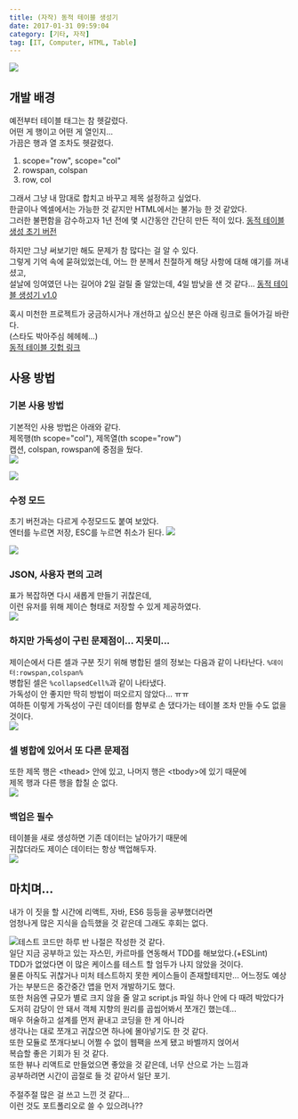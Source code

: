 ```yaml
---
title: (자작) 동적 테이블 생성기
date: 2017-01-31 09:59:04
category: [기타, 자작]
tag: [IT, Computer, HTML, Table]
---
```

![](thumb.png)  

## 개발 배경
예전부터 테이블 태그는 참 헷갈렸다.  
어떤 게 행이고 어떤 게 열인지...  
가끔은 행과 열 조차도 헷갈렸다.  
1. scope="row", scope="col"  
2. rowspan, colspan  
3. row, col

그래서 그냥 내 맘대로 합치고 바꾸고 제목 설정하고 싶었다.  
한글이나 엑셀에서는 가능한 것 같지만 HTML에서는 불가능 한 것 같았다.  
그러한 불편함을 감수하고자 1년 전에 몇 시간동안 간단히 만든 적이 있다.
[동적 테이블 생성 초기 버전](http://jsfiddle.net/czfdLkhq/4/)  

하지만 그냥 써보기만 해도 문제가 참 많다는 걸 알 수 있다.  
그렇게 기억 속에 묻혀있었는데, 어느 한 분께서 친절하게 해당 사항에 대해 얘기를 꺼내셨고,  
설날에 잉여였던 나는 길어야 2일 걸릴 줄 알았는데, 4일 밤낮을 샌 것 같다...
[동적 테이블 생성기 v1.0](https://blog.perfectacle.com/dynamic-table-generator/)

혹시 미천한 프로젝트가 궁금하시거나 개선하고 싶으신 분은 아래 링크로 들어가길 바란다.  
(스타도 박아주심 헤헤헤...)  
[동적 테이블 깃헙 링크](https://github.com/perfectacle/tbl-maker)  

## 사용 방법
### 기본 사용 방법
기본적인 사용 방법은 아래와 같다.  
제목행(th scope="col"), 제목열(th scope="row")  
캡션, colspan, rowspan에 중점을 뒀다.  
![](01.gif)  

![](02.gif)

### 수정 모드
초기 버전과는 다르게 수정모드도 붙여 보았다.  
엔터를 누르면 저장, ESC를 누르면 취소가 된다.
![](03.gif)  

![](04.gif)

### JSON, 사용자 편의 고려
표가 복잡하면 다시 새롭게 만들기 귀찮은데,  
이런 유저를 위해 제이슨 형태로 저장할 수 있게 제공하였다.  
![](05.gif)

### 하지만 가독성이 구린 문제점이... 지못미...
제이슨에서 다른 셀과 구분 짓기 위해 병합된 셀의 정보는 다음과 같이 나타난다.
`%데이터:rowspan,colspan%`  
병합된 셀은 `%collapsedCell%`과 같이 나타냈다.  
가독성이 안 좋지만 딱히 방법이 떠오르지 않았다... ㅠㅠ  
여하튼 이렇게 가독성이 구린 데이터를 함부로 손 댔다가는 테이블 조차 만들 수도 없을 것이다.  
![](06.gif)

### 셀 병합에 있어서 또 다른 문제점
또한 제목 행은 &lt;thead> 안에 있고, 나머지 행은 <tbody&gt;에 있기 때문에  
제목 행과 다른 행을 합칠 순 없다.  
![](07.gif)

### 백업은 필수
테이블을 새로 생성하면 기존 데이터는 날아가기 때문에  
귀찮더라도 제이슨 데이터는 항상 백업해두자.  
![](08.gif)

## 마치며...
내가 이 짓을 할 시간에 리액트, 자바, ES6 등등을 공부했더라면  
엄청나게 많은 지식을 습득했을 것 같은데 그래도 후회는 없다.  

![테스트 코드만 하루 반 나절은 작성한 것 같다.](09.png)  
일단 지금 공부하고 있는 자스민, 카르마를 연동해서 TDD를 해보았다.(+ESLint)  
TDD가 없었다면 이 많은 케이스를 테스트 할 엄두가 나지 않았을 것이다.  
물론 아직도 귀찮거나 미처 테스트하지 못한 케이스들이 존재할테지만...
어느정도 예상 가는 부분드은 중간중간 앱을 먼저 개발하기도 했다.  
또한 처음엔 규모가 별로 크지 않을 줄 알고 script.js 파일 하나 안에 다 때려 박았다가  
도저히 감당이 안 돼서 객체 지향의 원리를 곱씹어봐서 쪼개긴 했는데...  
매우 허술하고 설계를 먼저 끝내고 코딩을 한 게 아니라  
생각나는 대로 쪼개고 귀찮으면 하나에 몰아넣기도 한 것 같다.  
또한 모듈로 쪼개다보니 어쩔 수 없이 웹팩을 쓰게 됐고 바벨까지 얹어서  
복습할 좋은 기회가 된 것 같다.  
또한 뷰나 리액트로 만들었으면 좋았을 것 같은데, 너무 산으로 가는 느낌과  
공부하려면 시간이 곱절로 들 것 같아서 일단 포기.  

주절주절 많은 걸 쓰고 느낀 것 같다...  
이런 것도 포트폴리오로 쓸 수 있으려나??